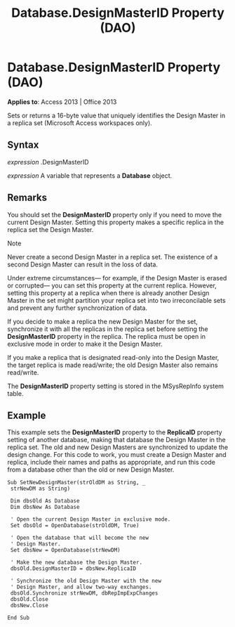 ﻿---
title: Database.DesignMasterID Property (DAO)
TOCTitle: DesignMasterID Property
ms:assetid: c0545561-d44f-5479-8ae0-e3955db91761
ms:mtpsurl: https://msdn.microsoft.com/library/Ff822824(v=office.15)
ms:contentKeyID: 48547508
ms.date: 09/18/2015
mtps_version: v=office.15
f1_keywords:
- dao360.chm1053417
f1_categories:
- Office.Version=v15
---

# Database.DesignMasterID Property (DAO)


**Applies to**: Access 2013 | Office 2013


Sets or returns a 16-byte value that uniquely identifies the Design Master in a replica set (Microsoft Access workspaces only).

## Syntax

*expression* .DesignMasterID

*expression* A variable that represents a **Database** object.

## Remarks

You should set the **DesignMasterID** property only if you need to move the current Design Master. Setting this property makes a specific replica in the replica set the Design Master.


> [!NOTE]
> <P>Never create a second Design Master in a replica set. The existence of a second Design Master can result in the loss of data.</P>



Under extreme circumstances— for example, if the Design Master is erased or corrupted— you can set this property at the current replica. However, setting this property at a replica when there is already another Design Master in the set might partition your replica set into two irreconcilable sets and prevent any further synchronization of data.

If you decide to make a replica the new Design Master for the set, synchronize it with all the replicas in the replica set before setting the **DesignMasterID** property in the replica. The replica must be open in exclusive mode in order to make it the Design Master.

If you make a replica that is designated read-only into the Design Master, the target replica is made read/write; the old Design Master also remains read/write.

The **DesignMasterID** property setting is stored in the MSysRepInfo system table.

## Example

This example sets the **DesignMasterID** property to the **ReplicaID** property setting of another database, making that database the Design Master in the replica set. The old and new Design Masters are synchronized to update the design change. For this code to work, you must create a Design Master and replica, include their names and paths as appropriate, and run this code from a database other than the old or new Design Master.

``` 
Sub SetNewDesignMaster(strOldDM as String, _ 
 strNewDM as String) 
 
 Dim dbsOld As Database 
 Dim dbsNew As Database 
 
 ' Open the current Design Master in exclusive mode. 
 Set dbsOld = OpenDatabase(strOldDM, True) 
 
 ' Open the database that will become the new 
 ' Design Master. 
 Set dbsNew = OpenDatabase(strNewDM) 
 
 ' Make the new database the Design Master. 
 dbsOld.DesignMasterID = dbsNew.ReplicaID 
 
 ' Synchronize the old Design Master with the new 
 ' Design Master, and allow two-way exchanges. 
 dbsOld.Synchronize strNewDM, dbRepImpExpChanges 
 dbsOld.Close 
 dbsNew.Close 
 
End Sub 
 
```

